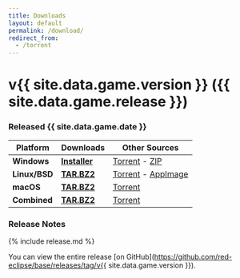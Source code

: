 ```yaml
---
title: Downloads
layout: default
permalink: /download/
redirect_from:
  - /torrent
---
```


# v{{ site.data.game.version }} ({{ site.data.game.release }})
### Released {{ site.data.game.date }}

Platform                                                             | Downloads                           | Other Sources
---------------------------------------------------------------------|-------------------------------------|-------------------------------------
<span class="fab fa-windows" aria-hidden="true"></span> **Windows**  | **[Installer](/download/win)**      | [Torrent](/download/torrent/win) - [ZIP](/download/zip)
<span class="fab fa-linux" aria-hidden="true"></span> **Linux/BSD**  | **[TAR.BZ2](/download/nix)**        | [Torrent](/download/torrent/nix) - [AppImage](/download/appimage)
<span class="fab fa-apple" aria-hidden="true"></span> **macOS**      | **[TAR.BZ2](/download/mac)**        | [Torrent](/download/torrent/mac)
<span class="fas fa-archive" aria-hidden="true"></span> **Combined** | **[TAR.BZ2](/download/combined)**   | [Torrent](/download/torrent/combined)

### Release Notes

{% include release.md %}

You can view the entire release [on GitHub](https://github.com/red-eclipse/base/releases/tag/v{{ site.data.game.version }}).
